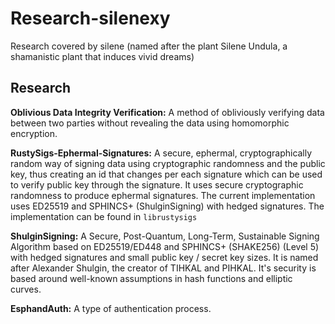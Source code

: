 # Research-silenexy

Research covered by silene (named after the plant Silene Undula, a shamanistic plant that induces vivid dreams)

## Research

**Oblivious Data Integrity Verification:** A method of obliviously verifying data between two parties without revealing the data using homomorphic encryption.

**RustySigs-Ephermal-Signatures:** A secure, ephermal, cryptographically random way of signing data using cryptographic randomness and the public key, thus creating an id that changes per each signature which can be used to verify public key through the signature. It uses secure cryptographic randomness to produce ephermal signatures. The current implementation uses ED25519 and SPHINCS+ (ShulginSigning) with hedged signatures. The implementation can be found in `librustysigs`

**ShulginSigning:** A Secure, Post-Quantum, Long-Term, Sustainable Signing Algorithm based on ED25519/ED448 and SPHINCS+ (SHAKE256) (Level 5) with hedged signatures and small public key / secret key sizes. It is named after Alexander Shulgin, the creator of TIHKAL and PIHKAL. It's security is based around well-known assumptions in hash functions and elliptic curves.

**EsphandAuth:** A type of authentication process.

